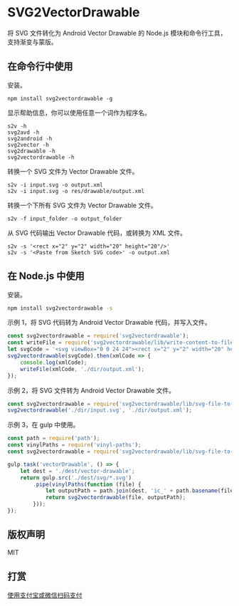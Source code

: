 # SVG2VectorDrawable

将 SVG 文件转化为 Android Vector Drawable 的 Node.js 模块和命令行工具，支持渐变与蒙版。

## 在命令行中使用

安装。

```shell
npm install svg2vectordrawable -g
```

显示帮助信息，你可以使用任意一个词作为程序名。

```
s2v -h
svg2avd -h
svg2android -h
svg2vector -h
svg2drawable -h
svg2vectordrawable -h
```

转换一个 SVG 文件为 Vector Drawable 文件。

```shell
s2v -i input.svg -o output.xml
s2v -i input.svg -o res/drawable/output.xml
```

转换一个下所有 SVG 文件为 Vector Drawable 文件。

```shell
s2v -f input_folder -o output_folder
```

从 SVG 代码输出 Vector Drawable 代码，或转换为 XML 文件。 

```shell
s2v -s '<rect x="2" y="2" width="20" height="20"/>'
s2v -s '<Paste from Sketch SVG code>' -o output.xml
```

## 在 Node.js 中使用

安装。

```bash
npm install svg2vectordrawable -s
```

示例 1，将 SVG 代码转为 Android Vector Drawable 代码，并写入文件。

```javascript
const svg2vectordrawable = require('svg2vectordrawable');
const writeFile = require('svg2vectordrawable/lib/write-content-to-file');
let svgCode = '<svg viewBox="0 0 24 24"><rect x="2" y="2" width="20" height="20"/></svg>';
svg2vectordrawable(svgCode).then(xmlCode => {
    console.log(xmlCode);
    writeFile(xmlCode, './dir/output.xml');
});
```

示例 2，将 SVG 文件转为 Android Vector Drawable 文件。

```javascript
const svg2vectordrawable = require('svg2vectordrawable/lib/svg-file-to-vectordrawable-file');
svg2vectordrawable('./dir/input.svg', './dir/output.xml');
```

示例 3，在 gulp 中使用。

```javascript
const path = require('path');
const vinylPaths = require('vinyl-paths');
const svg2vectordrawable = require('svg2vectordrawable/lib/svg-file-to-vectordrawable-file');

gulp.task('vectorDrawable', () => {
    let dest = './dest/vector-drawable';
    return gulp.src('./dest/svg/*.svg')
        .pipe(vinylPaths(function (file) {
            let outputPath = path.join(dest, 'ic_' + path.basename(file).replace(/\.svg$/, '.xml'));
            return svg2vectordrawable(file, outputPath);
        }));
});
```

## 版权声明

MIT

## 打赏

[使用支付宝或微信扫码支付](https://ashung.github.io/donate.html)